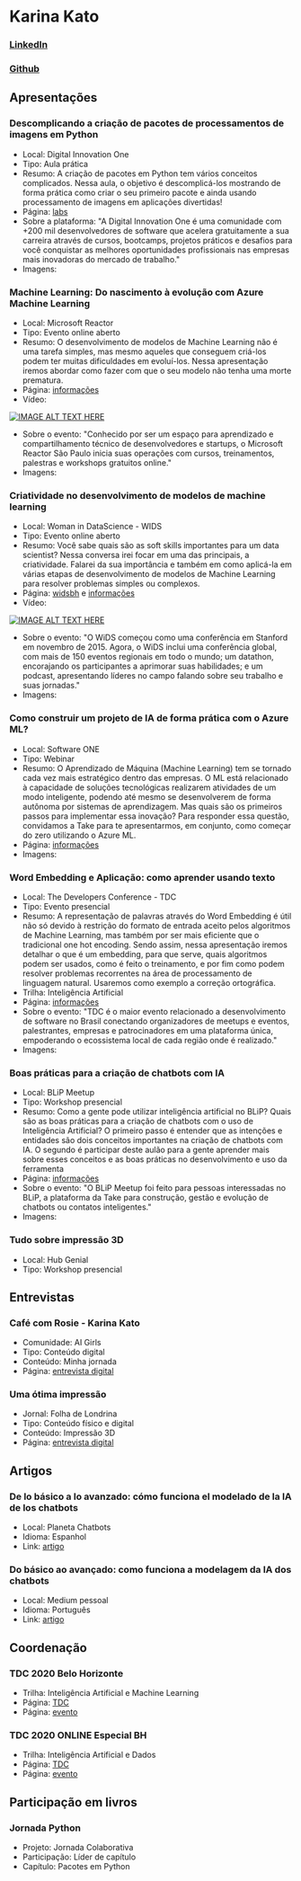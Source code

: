 # Karina Kato

### [LinkedIn](https://www.linkedin.com/in/karina-kato-4b2a56182/)
### [Github](https://github.com/tiemi)

## Apresentações

### Descomplicando a criação de pacotes de processamentos de imagens em Python
- Local: Digital Innovation One
- Tipo: Aula prática
- Resumo: A criação de pacotes em Python tem vários conceitos complicados. Nessa aula, o objetivo é descomplicá-los mostrando de forma prática como criar o seu primeiro pacote e ainda usando processamento de imagens em aplicações divertidas!
- Página: [labs](https://web.digitalinnovation.one/labs)
- Sobre a plataforma:
"A Digital Innovation One é uma comunidade com +200 mil desenvolvedores de software que acelera gratuitamente a sua carreira através de cursos, bootcamps, projetos práticos e desafios para você conquistar as melhores oportunidades profissionais nas empresas mais inovadoras do mercado de trabalho."
- Imagens:

### Machine Learning: Do nascimento à evolução com Azure Machine Learning
- Local: Microsoft Reactor
- Tipo: Evento online aberto
- Resumo: O desenvolvimento de modelos de Machine Learning não é uma tarefa simples, mas mesmo aqueles que conseguem criá-los podem ter muitas dificuldades em evoluí-los. Nessa apresentação iremos abordar como fazer com que o seu modelo não tenha uma morte prematura.
- Página: [informações](https://www.meetup.com/pt-BR/Microsoft-Reactor-Sao-Paulo/events/271987166/)
- Vídeo:

[![IMAGE ALT TEXT HERE](http://img.youtube.com/vi/3YWy428NhpY/0.jpg)](http://www.youtube.com/watch?v=3YWy428NhpY)
- Sobre o evento: 
"Conhecido por ser um espaço para aprendizado e compartilhamento técnico de desenvolvedores e startups, o Microsoft Reactor São Paulo inicia suas operações com cursos, treinamentos, palestras e workshops gratuitos online."
- Imagens:

### Criatividade no desenvolvimento de modelos de machine learning
- Local: Woman in DataScience - WIDS
- Tipo: Evento online aberto
- Resumo: Você sabe quais são as soft skills importantes para um data scientist? Nessa conversa irei focar em uma das principais, a criatividade. Falarei da sua importância e também em como aplicá-la em várias etapas de desenvolvimento de modelos de Machine Learning para resolver problemas simples ou complexos. 
- Página: [widsbh](https://dsladiesbh.github.io/widsbh/) e [informações](https://www.sympla.com.br/women-in-data-science-bh-2020-online__856691)
- Vídeo:

[![IMAGE ALT TEXT HERE](http://img.youtube.com/vi/RRnApzvkrjc/0.jpg)](http://www.youtube.com/watch?v=RRnApzvkrjc)
- Sobre o evento: "O WiDS começou como uma conferência em Stanford em novembro de 2015. Agora, o WiDS inclui uma conferência global, com mais de 150 eventos regionais em todo o mundo; um datathon, encorajando os participantes a aprimorar suas habilidades; e um podcast, apresentando líderes no campo falando sobre seu trabalho e suas jornadas."
- Imagens:

### Como construir um projeto de IA de forma prática com o Azure ML?
- Local: Software ONE
- Tipo: Webinar
- Resumo: O Aprendizado de Máquina (Machine Learning) tem se tornado cada vez mais estratégico dentro das empresas. O ML está relacionado à capacidade de soluções tecnológicas realizarem atividades de um modo inteligente, podendo até mesmo se desenvolverem de forma autônoma por sistemas de aprendizagem. Mas quais são os primeiros passos para implementar essa inovação? Para responder essa questão, convidamos a Take para te apresentarmos, em conjunto, como começar do zero utilizando o Azure ML.
- Página: [informações](https://info.softwareone.com/BR-WBN-2020-08-20WebinarTake_RegistrationPage.html?utm_content=137029845&utm_medium=social&utm_source=linkedin&hss_channel=lcp-56829)
- Imagens:

### Word Embedding e Aplicação: como aprender usando texto
- Local: The Developers Conference - TDC
- Tipo: Evento presencial
- Resumo: A representação de palavras através do Word Embedding é útil não só devido à restrição do formato de entrada aceito pelos algoritmos de Machine Learning, mas também por ser mais eficiente que o tradicional one hot encoding. Sendo assim, nessa apresentação iremos detalhar o que é um embedding, para que serve, quais algoritmos podem ser usados, como é feito o treinamento, e por fim como podem resolver problemas recorrentes na área de processamento de linguagem natural. Usaremos como exemplo a correção ortográfica.
- Trilha: Inteligência Artificial
- Página: [informações](https://thedevconf.com/tdc/2019/belohorizonte/trilha-inteligencia-artificial)
- Sobre o evento: "TDC é o maior evento relacionado a desenvolvimento de software no Brasil conectando organizadores de meetups e eventos, palestrantes, empresas e patrocinadores em uma plataforma única, empoderando o ecossistema local de cada região onde é realizado."
- Imagens:

### Boas práticas para a criação de chatbots com IA
- Local: BLiP Meetup
- Tipo: Workshop presencial
- Resumo: Como a gente pode utilizar inteligência artificial no BLiP? Quais são as boas práticas para a criação de chatbots com o uso de Inteligência Artificial? O primeiro passo é entender que as intenções e entidades são dois conceitos importantes na criação de chatbots com IA. O segundo é participar deste aulão para a gente aprender mais sobre esses conceitos e as boas práticas no desenvolvimento e uso da ferramenta
- Página: [informações](https://www.meetup.com/pt-BR/BLiP-Sao-Paulo/events/259593784/)
- Sobre o evento: "O BLiP Meetup foi feito para pessoas interessadas no BLiP, a plataforma da Take para construção, gestão e evolução de chatbots ou contatos inteligentes."
- Imagens:

### Tudo sobre impressão 3D
- Local: Hub Genial
- Tipo: Workshop presencial

## Entrevistas

### Café com Rosie - Karina Kato
- Comunidade: AI Girls
- Tipo: Conteúdo digital
- Conteúdo: Minha jornada
- Página: [entrevista digital](https://dev.to/aigirls/cafe-com-rosie-karina-kato-o7g)

### Uma ótima impressão
- Jornal: Folha de Londrina
- Tipo: Conteúdo físico e digital
- Conteúdo: Impressão 3D 
- Página: [entrevista digital](https://www.folhadelondrina.com.br/mercado-digital/uma-otima-impressao-946300.html)

## Artigos

### De lo básico a lo avanzado: cómo funciona el modelado de la IA de los chatbots
- Local: Planeta Chatbots
- Idioma: Espanhol
- Link: [artigo](https://planetachatbot.com/como-funciona-modelado-de-ia-de-chatbots-92e4dd98af98)

### Do básico ao avançado: como funciona a modelagem da IA dos chatbots
- Local: Medium pessoal
- Idioma: Português
- Link: [artigo](https://medium.com/@karinatkato/do-b%C3%A1sico-ao-avan%C3%A7ado-como-funciona-a-modelagem-da-ia-dos-chatbots-3c19a0928ad8)

## Coordenação

### TDC 2020 Belo Horizonte
- Trilha: Inteligência Artificial e Machine Learning
- Página: [TDC](https://thedevconf.com/palestrante/karina-tiemi-kato)
- Página: [evento](https://thedevconf.com/tdc/2020/belohorizonte/trilha-inteligencia-artificial-e-machine-learning)

### TDC 2020 ONLINE Especial BH
- Trilha: Inteligência Artificial e Dados
- Página: [TDC](https://thedevconf.com/palestrante/karina-tiemi-kato)
- Página: [evento](https://thedevconf.com/tdc/2020/especialbh/trilha-inteligencia-artificial-e-dados)

## Participação em livros

### Jornada Python
- Projeto: Jornada Colaborativa
- Participação: Líder de capítulo
- Capítulo: Pacotes em Python
